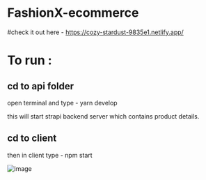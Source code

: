 # FashionX-ecommerce

#check it out here - https://cozy-stardust-9835e1.netlify.app/

# To run : 

## cd to api folder 

open terminal and type - yarn develop 

this will start strapi backend server which contains product details.

## cd to client 

then in client type - npm start 

![image](https://user-images.githubusercontent.com/85747246/211374375-631121da-8275-4a11-8cd7-5990c91bf131.png)

